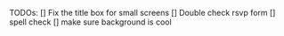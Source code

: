TODOs:
[] Fix the title box for small screens
[] Double check rsvp form
[] spell check
[] make sure background is cool